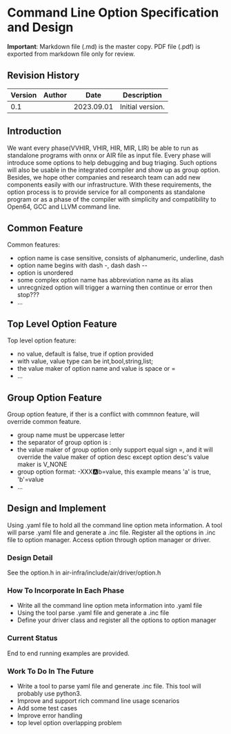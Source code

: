 # Command Line Option Specification and Design

**Important**: Markdown file (.md) is the master copy. PDF file (.pdf) is exported from markdown file only for review.


## Revision History

|Version|Author       |Date      |Description|
|-------|-------------|----------|-----------|
|0.1    ||2023.09.01|Initial version.|

## Introduction
We want every phase(VVHIR, VHIR, HIR, MIR, LIR) be able to run as standalone programs with onnx or AIR file as input file.
Every phase will introduce some options to help debugging and bug triaging. Such options will also be usable in the integrated compiler
and show up as group option.
Besides, we hope other companies and research team can add new components easily with our infrastructure.
With these requirements, the option process is to provide service for all components as standalone program or as a phase of the compiler with simplicity
and compatibility to Open64, GCC and LLVM command line.

## Common Feature
Common features:
* option name is case sensitive, consists of alphanumeric, underline, dash
* option name begins with dash -, dash dash --
* option is unordered
* some complex option name has abbreviation name as its alias
* unrecgnized option will trigger a warning then continue or error then stop???
* ...

## Top Level Option Feature
Top level option feature:
* no value, default is false, true if option provided
* with value, value type can be int,bool,string,list; 
* the value maker of option name and value is space or =
* ...

## Group Option Feature
Group option feature, if ther is a conflict with commnon feature, will override common feature.
* group name must be uppercase letter
* the separator of group option is :
* the value maker of group option only support equal sign =, and it will override the value maker of option desc except option desc's value maker is V_NONE
* group option format: -XXX:a:b=value, this example means 'a' is true, 'b'=value
* ...

## Design and Implement
Using .yaml file to hold all the command line option meta information.
A tool will parse .yaml file and generate a .inc file.
Register all the options in .inc file to option manager.
Access option through option manager or driver.

### Design Detail
See the option.h in air-infra/include/air/driver/option.h

### How To Incorporate In Each Phase
* Write all the command line option meta information into .yaml file
* Using the tool parse .yaml file and generate a .inc file
* Define your driver class and register all the options to option manager

### Current Status
End to end running examples are provided.

### Work To Do In The Future
* Write a tool to parse yaml file and generate .inc file. This tool will probably use python3.
* Improve and support rich command line usage scenarios
* Add some test cases
* Improve error handling
* top level option overlapping problem






